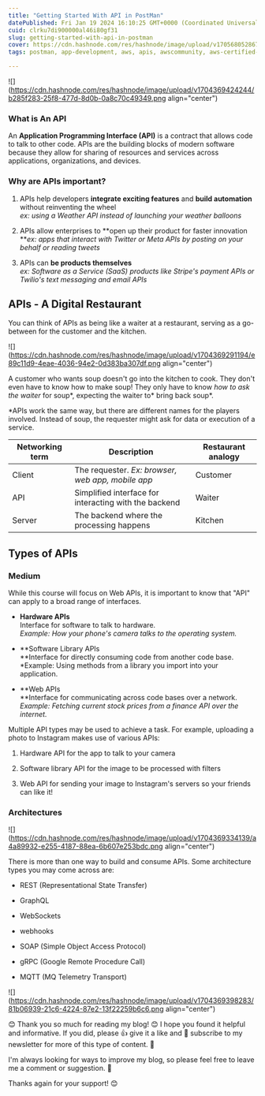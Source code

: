 ```yaml
---
title: "Getting Started With API in PostMan"
datePublished: Fri Jan 19 2024 16:10:25 GMT+0000 (Coordinated Universal Time)
cuid: clrku7di900000al46i80gf31
slug: getting-started-with-api-in-postman
cover: https://cdn.hashnode.com/res/hashnode/image/upload/v1705680528672/b5b69e6f-be6f-49e7-bb27-14668eaa45b2.png
tags: postman, app-development, aws, apis, awscommunity, aws-certified-solutions-architect-associate, aws-community-builder, aws-codepipline

---
```


![](https://cdn.hashnode.com/res/hashnode/image/upload/v1704369424244/b285f283-25f8-477d-8d0b-0a8c70c49349.png align="center")

### W**hat is An API**

An **Application Programming Interface (API)** is a contract that allows code to talk to other code. APIs are the building blocks of modern software because they allow for sharing of resources and services across applications, organizations, and devices.

### Why are APIs important?

1. APIs help developers **integrate exciting features** and **build automation** without reinventing the wheel  
    *ex: using a Weather API instead of launching your weather balloons*
    
2. APIs allow enterprises to \*\*open up their product for faster innovation  
    \*\**ex: apps that interact with Twitter or Meta APIs by posting on your behalf or reading tweets*
    
3. APIs can **be products themselves**  
    *ex: Software as a Service (SaaS) products like Stripe's payment APIs or Twilio's text messaging and email APIs*
    

## APIs - A Digital Restaurant

You can think of APIs as being like a waiter at a restaurant, serving as a go-between for the customer and the kitchen.

![](https://cdn.hashnode.com/res/hashnode/image/upload/v1704369291194/e89c11d9-4eae-4036-94e2-0d383ba307df.png align="center")

A customer who wants soup doesn't go into the kitchen to cook. They don't even have to know how to make soup! They only have to know *how to ask* *the waiter* for soup\*, expecting the waiter to\* bring back soup\*.

\*APIs work the same way, but there are different names for the players involved. Instead of soup, the requester might ask for data or execution of a service.

| **Networking term** | **Description** | **Restaurant analogy** |
| --- | --- | --- |
| Client | The requester. *Ex: browser, web app, mobile app* | Customer |
| API | Simplified interface for interacting with the backend | Waiter |
| Server | The backend where the processing happens | Kitchen |

## Types of APIs

### Medium

While this course will focus on Web APIs, it is important to know that "API" can apply to a broad range of interfaces.

* **Hardware APIs**  
    Interface for software to talk to hardware.  
    *Example: How your phone's camera talks to the operating system.*
    
* \*\*Software Library APIs  
    \*\*Interface for directly consuming code from another code base.  
    \*Example: Using methods from a library you import into your application.
    
* \*\*Web APIs  
    \*\*Interface for communicating across code bases over a network.  
    *Example: Fetching current stock prices from a finance API over the internet.*
    

Multiple API types may be used to achieve a task. For example, uploading a photo to Instagram makes use of various APIs:

1. Hardware API for the app to talk to your camera
    
2. Software library API for the image to be processed with filters
    
3. Web API for sending your image to Instagram's servers so your friends can like it!
    

### Architectures

![](https://cdn.hashnode.com/res/hashnode/image/upload/v1704369334139/a4a89932-e255-4187-88ea-6b607e253bdc.png align="center")

There is more than one way to build and consume APIs. Some architecture types you may come across are:

* REST (Representational State Transfer)
    
* GraphQL
    
* WebSockets
    
* webhooks
    
* SOAP (Simple Object Access Protocol)
    
* gRPC (Google Remote Procedure Call)
    
* MQTT (MQ Telemetry Transport)
    

![](https://cdn.hashnode.com/res/hashnode/image/upload/v1704369398283/81b06939-21c6-4224-87e2-13f22259b6c6.png align="center")

😊 Thank you so much for reading my blog! 😊 I hope you found it helpful and informative. If you did, please 👍 give it a like and 💌 subscribe to my newsletter for more of this type of content. 💌

I'm always looking for ways to improve my blog, so please feel free to leave me a comment or suggestion. 💬

Thanks again for your support! 😊